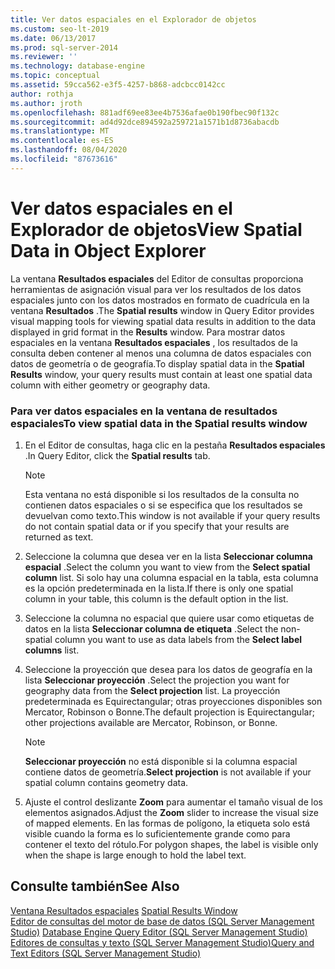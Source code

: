 ```yaml
---
title: Ver datos espaciales en el Explorador de objetos
ms.custom: seo-lt-2019
ms.date: 06/13/2017
ms.prod: sql-server-2014
ms.reviewer: ''
ms.technology: database-engine
ms.topic: conceptual
ms.assetid: 59cca562-e3f5-4257-b868-adcbcc0142cc
author: rothja
ms.author: jroth
ms.openlocfilehash: 881adf69ee83ee4b7536afae0b190fbec90f132c
ms.sourcegitcommit: ad4d92dce894592a259721a1571b1d8736abacdb
ms.translationtype: MT
ms.contentlocale: es-ES
ms.lasthandoff: 08/04/2020
ms.locfileid: "87673616"
---
```

# <a name="view-spatial-data-in-object-explorer"></a><span data-ttu-id="23da1-102">Ver datos espaciales en el Explorador de objetos</span><span class="sxs-lookup"><span data-stu-id="23da1-102">View Spatial Data in Object Explorer</span></span>
  <span data-ttu-id="23da1-103">La ventana **Resultados espaciales** del Editor de consultas proporciona herramientas de asignación visual para ver los resultados de los datos espaciales junto con los datos mostrados en formato de cuadrícula en la ventana **Resultados** .</span><span class="sxs-lookup"><span data-stu-id="23da1-103">The **Spatial results** window in Query Editor provides visual mapping tools for viewing spatial data results in addition to the data displayed in grid format in the **Results** window.</span></span> <span data-ttu-id="23da1-104">Para mostrar datos espaciales en la ventana **Resultados espaciales** , los resultados de la consulta deben contener al menos una columna de datos espaciales con datos de geometría o de geografía.</span><span class="sxs-lookup"><span data-stu-id="23da1-104">To display spatial data in the **Spatial Results** window, your query results must contain at least one spatial data column with either geometry or geography data.</span></span>  
  
### <a name="to-view-spatial-data-in-the-spatial-results-window"></a><span data-ttu-id="23da1-105">Para ver datos espaciales en la ventana de resultados espaciales</span><span class="sxs-lookup"><span data-stu-id="23da1-105">To view spatial data in the Spatial results window</span></span>  
  
1.  <span data-ttu-id="23da1-106">En el Editor de consultas, haga clic en la pestaña **Resultados espaciales** .</span><span class="sxs-lookup"><span data-stu-id="23da1-106">In Query Editor, click the **Spatial results** tab.</span></span>  
  
    > [!NOTE]  
    >  <span data-ttu-id="23da1-107">Esta ventana no está disponible si los resultados de la consulta no contienen datos espaciales o si se especifica que los resultados se devuelvan como texto.</span><span class="sxs-lookup"><span data-stu-id="23da1-107">This window is not available if your query results do not contain spatial data or if you specify that your results are returned as text.</span></span>  
  
2.  <span data-ttu-id="23da1-108">Seleccione la columna que desea ver en la lista **Seleccionar columna espacial** .</span><span class="sxs-lookup"><span data-stu-id="23da1-108">Select the column you want to view from the **Select spatial column** list.</span></span> <span data-ttu-id="23da1-109">Si solo hay una columna espacial en la tabla, esta columna es la opción predeterminada en la lista.</span><span class="sxs-lookup"><span data-stu-id="23da1-109">If there is only one spatial column in your table, this column is the default option in the list.</span></span>  
  
3.  <span data-ttu-id="23da1-110">Seleccione la columna no espacial que quiere usar como etiquetas de datos en la lista **Seleccionar columna de etiqueta** .</span><span class="sxs-lookup"><span data-stu-id="23da1-110">Select the non-spatial column you want to use as data labels from the **Select label columns** list.</span></span>  
  
4.  <span data-ttu-id="23da1-111">Seleccione la proyección que desea para los datos de geografía en la lista **Seleccionar proyección** .</span><span class="sxs-lookup"><span data-stu-id="23da1-111">Select the projection you want for geography data from the **Select projection** list.</span></span> <span data-ttu-id="23da1-112">La proyección predeterminada es Equirectangular; otras proyecciones disponibles son Mercator, Robinson o Bonne.</span><span class="sxs-lookup"><span data-stu-id="23da1-112">The default projection is Equirectangular; other projections available are Mercator, Robinson, or Bonne.</span></span>  
  
    > [!NOTE]  
    >  <span data-ttu-id="23da1-113">**Seleccionar proyección** no está disponible si la columna espacial contiene datos de geometría.</span><span class="sxs-lookup"><span data-stu-id="23da1-113">**Select projection** is not available if your spatial column contains geometry data.</span></span>  
  
5.  <span data-ttu-id="23da1-114">Ajuste el control deslizante **Zoom** para aumentar el tamaño visual de los elementos asignados.</span><span class="sxs-lookup"><span data-stu-id="23da1-114">Adjust the **Zoom** slider to increase the visual size of mapped elements.</span></span> <span data-ttu-id="23da1-115">En las formas de polígono, la etiqueta solo está visible cuando la forma es lo suficientemente grande como para contener el texto del rótulo.</span><span class="sxs-lookup"><span data-stu-id="23da1-115">For polygon shapes, the label is visible only when the shape is large enough to hold the label text.</span></span>  
  
## <a name="see-also"></a><span data-ttu-id="23da1-116">Consulte también</span><span class="sxs-lookup"><span data-stu-id="23da1-116">See Also</span></span>  
 <span data-ttu-id="23da1-117">[Ventana Resultados espaciales](spatial-results-window.md) </span><span class="sxs-lookup"><span data-stu-id="23da1-117">[Spatial Results Window](spatial-results-window.md) </span></span>  
 <span data-ttu-id="23da1-118">[Editor de consultas del motor de base de datos &#40;SQL Server Management Studio&#41;](database-engine-query-editor-sql-server-management-studio.md) </span><span class="sxs-lookup"><span data-stu-id="23da1-118">[Database Engine Query Editor &#40;SQL Server Management Studio&#41;](database-engine-query-editor-sql-server-management-studio.md) </span></span>  
 [<span data-ttu-id="23da1-119">Editores de consultas y texto &#40;SQL Server Management Studio&#41;</span><span class="sxs-lookup"><span data-stu-id="23da1-119">Query and Text Editors &#40;SQL Server Management Studio&#41;</span></span>](query-and-text-editors-sql-server-management-studio.md)  
  
  
